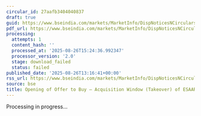 ```yaml
---
circular_id: 27aafb3404040837
draft: true
guid: https://www.bseindia.com/markets/MarketInfo/DispNoticesNCirculars.aspx?Noticeid={1F56CA8F-DD8E-4A1F-9262-44B18C7AE7CA}&noticeno=20250826-46&dt=08/26/2025&icount=46&totcount=56&flag=0
pdf_url: https://www.bseindia.com/markets/MarketInfo/DispNoticesNCirculars.aspx?Noticeid={1F56CA8F-DD8E-4A1F-9262-44B18C7AE7CA}&noticeno=20250826-46&dt=08/26/2025&icount=46&totcount=56&flag=0
processing:
  attempts: 1
  content_hash: ''
  processed_at: '2025-08-26T15:24:36.992347'
  processor_version: '2.0'
  stage: download_failed
  status: failed
published_date: '2025-08-26T13:16:41+00:00'
rss_url: https://www.bseindia.com/markets/MarketInfo/DispNoticesNCirculars.aspx?Noticeid={1F56CA8F-DD8E-4A1F-9262-44B18C7AE7CA}&noticeno=20250826-46&dt=08/26/2025&icount=46&totcount=56&flag=0
source: bse
title: Opening of Offer to Buy – Acquisition Window (Takeover) of ESAAR (INDIA) LIMITED
---
```


Processing in progress...